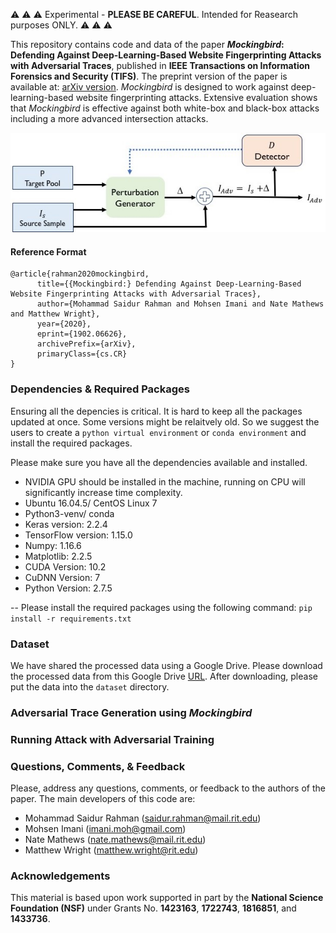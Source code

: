 :warning: :warning: :warning: Experimental - **PLEASE BE CAREFUL**. Intended for Reasearch purposes ONLY. :warning: :warning: :warning:

This repository contains code and data of the paper ***Mockingbird*: Defending Against Deep-Learning-Based Website Fingerprinting Attacks with Adversarial Traces**, published in **IEEE Transactions on Information Forensics and Security (TIFS)**. The preprint version of the paper is available at: [arXiv version](https://arxiv.org/abs/1902.06626). *Mockingbird* is designed to work against deep-learning-based website fingerprinting attacks. Extensive evaluation shows that *Mockingbird* is effective against both white-box and black-box attacks including a more advanced intersection attacks.

![Mockingbird Defense](./repo_images/mockingbird_arc.jpeg)


#### Reference Format
```
@article{rahman2020mockingbird,
      title={{Mockingbird:} Defending Against Deep-Learning-Based Website Fingerprinting Attacks with Adversarial Traces}, 
      author={Mohammad Saidur Rahman and Mohsen Imani and Nate Mathews and Matthew Wright},
      year={2020},
      eprint={1902.06626},
      archivePrefix={arXiv},
      primaryClass={cs.CR}
}
```

### Dependencies & Required Packages
Ensuring all the depencies is critical. It is hard to keep all the packages updated at once. Some versions might be relaitvely old.
So we suggest the users to create a `python virtual environment` or `conda environment` and install the required packages.

Please make sure you have all the dependencies available and installed.

- NVIDIA GPU should be installed in the machine, running on CPU will significantly increase time complexity.
- Ubuntu 16.04.5/ CentOS Linux 7 
- Python3-venv/ conda
- Keras version: 2.2.4
- TensorFlow version: 1.15.0
- Numpy: 1.16.6
- Matplotlib: 2.2.5
- CUDA Version: 10.2 
- CuDNN Version: 7 
- Python Version: 2.7.5

-- Please install the required packages using the following command:
`pip install -r requirements.txt`

### Dataset
We have shared the processed data using a Google Drive. Please download the processed data from this Google Drive [URL](https://drive.google.com/drive/folders/10rdGknCtp6KF75DXRTvS-mle4wj9Q_vD?usp=sharing).
After downloading, please put the data into the `dataset` directory.


### Adversarial Trace Generation using *Mockingbird*


### Running Attack with Adversarial Training



### Questions, Comments, & Feedback
Please, address any questions, comments, or feedback to the authors of the paper.
The main developers of this code are:
 
* Mohammad Saidur Rahman ([saidur.rahman@mail.rit.edu](mailto:saidur.rahman@mail.rit.edu)) 
* Mohsen Imani ([imani.moh@gmail.com](mailto:imani.moh@gmail.com))
* Nate Mathews ([nate.mathews@mail.rit.edu](mailto:nate.mathews@mail.rit.edu))
* Matthew Wright ([matthew.wright@rit.edu](mailto:matthew.wright@rit.edu))


### Acknowledgements
This material is based upon work supported in part by the **National Science Foundation (NSF)** under Grants No. **1423163**, **1722743**, **1816851**, and **1433736**.
